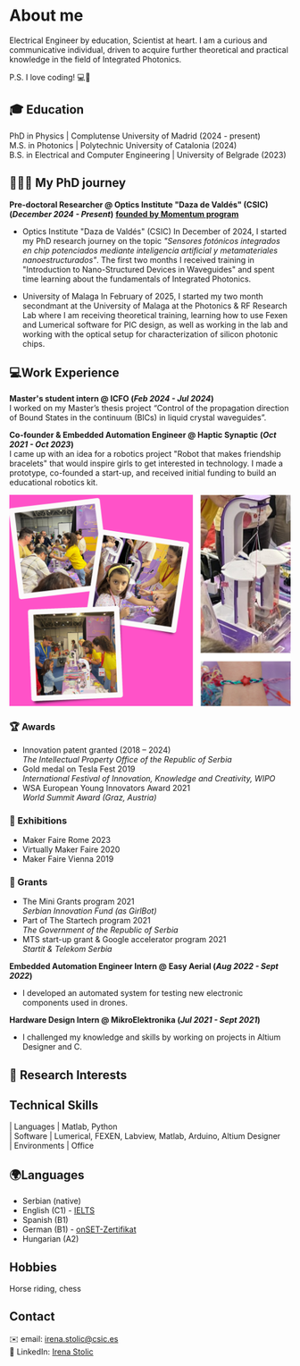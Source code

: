 


# About me 
Electrical Engineer by education, Scientist at heart. I am a curious and communicative individual, driven to acquire further theoretical and practical knowledge in the field of Integrated Photonics. <br>

P.S. I love coding! 💻🚀



## 🎓 Education 
PhD in Physics | Complutense University of Madrid (2024 - present)
<br>
M.S. in Photonics	| Polytechnic University of Catalonia  (2024)	 			       
B.S. in Electrical and Computer Engineering | University of Belgrade (2023)


## 👩🏻‍🔬 My PhD journey

**Pre-doctoral Researcher  @ Optics Institute "Daza de Valdés" (CSIC)  (_December 2024 - Present_)**
**[founded by Momentum program](chrome-extension://efaidnbmnnnibpcajpcglclefindmkaj/https://momentum.csic.es/wp-content/uploads/2024/08/AGO_CATALOGO_OPORTUNIDADES_MOMENTUM_ESP_web.pdf)**
- Optics Institute "Daza de Valdés" (CSIC)
In December of 2024, I started my PhD research journey on the topic _"Sensores fotónicos integrados en chip potenciados mediante inteligencia artificial y metamateriales nanoestructurados"_. The first two months I received training in "Introduction to Nano-Structured Devices in Waveguides" and spent time learning about the fundamentals of Integrated Photonics.<br>

- University of Malaga
In February of 2025, I started my two month secondmant at the University of Malaga at the Photonics & RF Research Lab where I am receiving theoretical training, learning how to use Fexen and Lumerical software for PIC design, as well as working in the lab and working with the optical setup for characterization of silicon photonic chips.<br>



## 💻Work Experience


**Master's student intern @ ICFO (_Feb 2024 - Jul 2024_)** <br>
I worked on my Master’s thesis project “Control of the propagation direction of Bound States in the continuum (BICs) in liquid crystal waveguides”.

**Co-founder & Embedded Automation Engineer @ Haptic Synaptic (_Oct 2021 - Oct 2023_)** <br>
I came up with an idea for a robotics project "Robot that makes friendship bracelets" that would inspire girls to get interested in technology. I made a prototype, co-founded a start-up, and received initial funding to build an educational robotics kit.


![Image1](/assets/collage2.jpg)

### 🏆 Awards

- Innovation patent granted (2018 – 2024)  <br>
_The Intellectual Property Office of the Republic of Serbia_
- Gold medal on Tesla Fest 2019 <br>
_International Festival of Innovation, Knowledge and Creativity, WIPO_
- WSA European Young Innovators Award 2021 <br>
  _World Summit Award (Graz, Austria)_

### 🎉 Exhibitions
  - Maker Faire Rome 2023
  - Virtually Maker Faire 2020 
  - Maker Faire Vienna 2019

### 💫 Grants
  - The Mini Grants program 2021 <br>
    _Serbian Innovation Fund (as GirlBot)_
  - Part of The Startech program 2021 <br>
  _The Government of the Republic of Serbia_
  - MTS start-up grant & Google accelerator program 2021 <br>
  _Startit & Telekom Serbia_


**Embedded Automation Engineer Intern @ Easy Aerial (_Aug 2022 - Sept 2022_)**
- I developed an automated system for testing new electronic components used in drones.

**Hardware Design Intern @ MikroElektronika (_Jul 2021 - Sept 2021_)**
- I challenged my knowledge and skills by working on projects in Altium Designer and C. 










## 💫 Research Interests

## Technical Skills

| Languages    | Matlab, Python             
| Software     | Lumerical, FEXEN, Labview, Matlab, Arduino, Altium Designer                  
| Environments | Office                  
               

## 🌍Languages
- Serbian (native)
- English (C1) - [IELTS](https://drive.google.com/file/d/1GnqGDiYHMG9xGD1HpdwqdOKil8ZdTYOF/view)
- Spanish (B1)
- German (B1) - [onSET-Zertifikat](https://drive.google.com/file/d/1KtxoslggTkv_7oPD7mA_VbGN5T44iTmi/view)
- Hungarian (A2)

## Hobbies

Horse riding, chess

## Contact
✉️  email: irena.stolic@csic.es <br>
🔗 LinkedIn: [Irena Stolic](https://www.linkedin.com/in/irena-stolic-248010180/)

